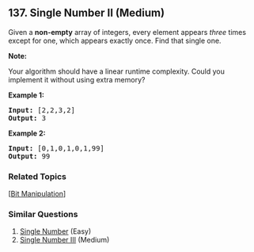 <!--|This file generated by command(leetcode description); DO NOT EDIT.    |-->
<!--+----------------------------------------------------------------------+-->
<!--|@author    Openset <openset.wang@gmail.com>                           |-->
<!--|@link      https://github.com/openset                                 |-->
<!--|@home      https://github.com/openset/leetcode                        |-->
<!--+----------------------------------------------------------------------+-->

## 137. Single Number II (Medium)

<p>Given a <strong>non-empty</strong>&nbsp;array of integers, every element appears <em>three</em> times except for one, which appears exactly once. Find that single one.</p>

<p><strong>Note:</strong></p>

<p>Your algorithm should have a linear runtime complexity. Could you implement it without using extra memory?</p>

<p><strong>Example 1:</strong></p>

<pre>
<strong>Input:</strong> [2,2,3,2]
<strong>Output:</strong> 3
</pre>

<p><strong>Example 2:</strong></p>

<pre>
<strong>Input:</strong> [0,1,0,1,0,1,99]
<strong>Output:</strong> 99</pre>


### Related Topics
[[Bit Manipulation](https://github.com/openset/leetcode/tree/master/tag/bit-manipulation/README.md)] 

### Similar Questions
  1. [Single Number](https://github.com/openset/leetcode/tree/master/problems/single-number) (Easy)
  1. [Single Number III](https://github.com/openset/leetcode/tree/master/problems/single-number-iii) (Medium)
